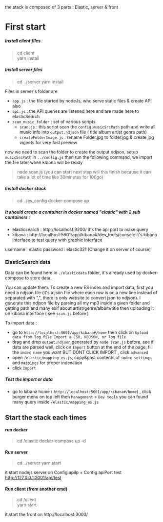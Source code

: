 the stack is composed of 3 parts : Elastic, server & front

# First start

##### Install client files

> cd client  
> yarn install

##### Install server files

> cd ../server
> yarn install

Files in server's folder are

- `app.js` : the file started by nodeJs, who serve static files & create API also
- `api.js` : the API queries are listened here and are made here to elasticSearch 
- `scan_music_folder` : set of various scripts
  - `scan.js` : this script scan the `config.musicSrcPath` path and write all music info into `output.ndjson` file ( title album artist genre path)
  - `createFolderImage.js` : rename Folder.jpg to folder.jpg & create jpg vignets for very fast preview

now we need to scan the folder to create the output.ndjson, setup `musicSrcPath` in `../config.js` then run the following command, we import the file later when kibana will be ready

> node scan.js
> (you can start next step will this finish because it can take a lot of time like 30minutes for 100go)

##### Install docker stack

> cd ../es_config
> docker-compose up

##### It should create a container in docker named "elastic" with 2 sub containers :

- elasticsearch : http://localhost:9200/ it's the api port to make query
- kibana : http://localhost:5601/app/kibana#/dev_tools/console it's kibana interface to test query with graphic interface

username : elastic
password : elastic321 (Change it on server of course)

### ElasticSearch data

Data can be found here in `./elasticdata` folder, it's already used by docker-compose to store data.

You can update them.
To create a new ES index and import data, first you need a ndjson file (it's a json file where each row is on a new line instead of separated with ",", there is only website to convert json to ndjson).
I generate this ndjson file by parsing all my mp3 inside a given folder and getting path and many exif about artist/genre/album/title then uploading it on kibana interface ( see `scan.js` before )

To import data :

- go to `http://localhost:5601/app/kibana#/home` then click on `Upload data from log file Import a CSV, NDJSON, or log file `
- drag and drop `output.ndjson` generated by `node scan.js` before, see if data are parsed well, click on `Import` button at the end of the page, fill the `index name` you want BUT DONT CLICK IMPORT , click `advanced`
- open `/elastic/mapping_es.js`, copy&past contents of `index settings` and `mappings` for proper indexation
- click `Import`

##### Test the import or data

- go to kibana home ( `http://localhost:5601/app/kibana#/home`) , click burger menu on top left then `Management` > `Dev tools`
  you can found many query inside `/elastic/mapping_es.js`

## Start the stack each times

#### run docker

> cd /elastic
> docker-compose up -d

#### Run server

> cd ../server
> yarn start

it start nodejs server on Config.apiIp + Config.apiPort 
test http://127.0.0.1:3001/api/test


#### Run client (from another cmd)

> cd /client  
> yarn start 

it start the front on http://localhost:3000/
